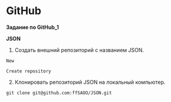 # GitHub
__Задание по GitHub_1__

__JSON__

1. Создать внешний репозиторий c названием JSON.     
 
 ```New```

  ```Create repository```

2. Клонировать репозиторий JSON на локальный компьютер.   
 
 ```git clone git@github.com:ffSAOO/JSON.git```
